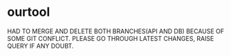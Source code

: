 # ourtool

HAD TO MERGE AND DELETE BOTH BRANCHES(API AND DB) BECAUSE OF SOME GIT CONFLICT. PLEASE GO THROUGH LATEST CHANGES, RAISE QUERY IF ANY DOUBT.
